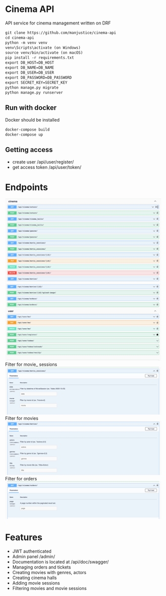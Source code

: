 # Cinema API

API service for cinema management written on DRF


```shell
git clone https://github.com/manjustice/cinema-api
cd cinema-api
python -m venv venv
venv\Scripts\activate (on Windows)
source venv/bin/activate (on macOS)
pip install -r requirements.txt
export DB_HOST=DB_HOST
export DB_NAME=DB_NAME
export DB_USER=DB_USER
export DB_PASSWORD=DB_PASSWORD
export SECRET_KEY=SECRET_KEY
python manage.py migrate
python manage.py runserver
```

## Run with docker

Docker should be installed

```shell
docker-compose build
docker-compose up
```

## Getting access

- create user /api/user/register/
- get access token /api/user/token/

# Endpoints

![img.png](img.png)
![img_1.png](img_1.png)
Filter for movie_ sessions
![img_2.png](img_2.png)
Filter for movies
![img_3.png](img_3.png)
Filter for orders
![img_4.png](img_4.png)

# Features

- JWT authenticated
- Admin panel /admin/
- Documentation is located at /api/doc/swagger/
- Managing orders and tickets
- Creating movies with genres, actors
- Creating cinema halls
- Adding movie sessions
- Filtering movies and movie sessions
